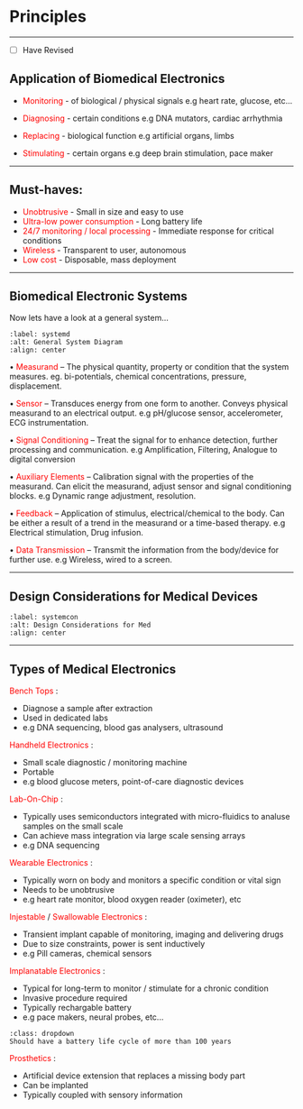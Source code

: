 # Principles

---

- [ ] Have Revised

## Application of Biomedical Electronics

* <span style="color:red"> Monitoring </span> - of biological / physical signals 
    e.g heart rate, glucose, etc...

* <span style="color:red"> Diagnosing </span> - certain conditions
    e.g DNA mutators, cardiac arrhythmia

* <span style="color:red"> Replacing </span> - biological function
    e.g artificial organs, limbs

* <span style="color:red"> Stimulating </span> - certain organs
    e.g deep brain stimulation, pace maker

--- 

## Must-haves:

* <span style="color:red"> Unobtrusive </span> - Small in size and easy to use
* <span style="color:red"> Ultra-low power consumption </span> - Long battery life
* <span style="color:red"> 24/7 monitoring / local processing </span> - Immediate response for critical conditions
* <span style="color:red"> Wireless </span> - Transparent to user, autonomous
* <span style="color:red"> Low cost </span> - Disposable, mass deployment

---

## Biomedical Electronic Systems

Now lets have a look at a general system...

```{figure} /Images/L1/systemdiagram.png
:label: systemd
:alt: General System Diagram
:align: center
```
• <span style="color:red">Measurand</span>
    – The physical quantity, property or condition that the system measures. eg. bi-potentials,
    chemical concentrations, pressure, displacement.

• <span style="color:red">Sensor</span>
    – Transduces energy from one form to another. Conveys physical measurand to an electrical
    output. e.g pH/glucose sensor, accelerometer, ECG instrumentation.

• <span style="color:red">Signal Conditioning</span>
    – Treat the signal for to enhance detection, further processing and communication. e.g
    Amplification, Filtering, Analogue to digital conversion

• <span style="color:red">Auxiliary Elements</span>
    – Calibration signal with the properties of the measurand. Can elicit the measurand, adjust
    sensor and signal conditioning blocks. e.g Dynamic range adjustment, resolution.

• <span style="color:red">Feedback</span>
    – Application of stimulus, electrical/chemical to the body. Can be either a result of a trend in the
    measurand or a time-based therapy. e.g Electrical stimulation, Drug infusion.

• <span style="color:red">Data Transmission</span>
    – Transmit the information from the body/device for further use. e.g Wireless, wired to a
    screen.

---

## Design Considerations for Medical Devices

```{figure} /Images/L1/designcon.png
:label: systemcon
:alt: Design Considerations for Med
:align: center
```

---

## Types of Medical Electronics

<span style="color:red"> Bench Tops </span>:
    
* Diagnose a sample after extraction
* Used in dedicated labs
* e.g DNA sequencing, blood gas analysers, ultrasound

<span style="color:red"> Handheld Electronics </span>:

* Small scale diagnostic / monitoring machine
* Portable
* e.g blood glucose meters, point-of-care diagnostic devices

<span style="color:red"> Lab-On-Chip </span>:

* Typically uses semiconductors integrated with micro-fluidics to analuse samples on the small scale
*  Can achieve mass integration via large scale sensing arrays
*  e.g DNA sequencing

<span style="color:red"> Wearable Electronics </span>:

* Typically worn on body and monitors a specific condition or vital sign
* Needs to be unobtrusive
* e.g heart rate monitor, blood oxygen reader (oximeter), etc


<span style="color:red"> Injestable </span> / <span style="color:red"> Swallowable Electronics </span>:

* Transient implant capable of monitoring, imaging and delivering drugs
* Due to size constraints, power is sent inductively
* e.g Pill cameras, chemical sensors

<span style="color:red"> Implanatable Electronics </span>:

* Typical for long-term to monitor / stimulate for a chronic condition
* Invasive procedure required
* Typically rechargable battery
* e.g pace makers, neural probes, etc...

```{note} Note
:class: dropdown
Should have a battery life cycle of more than 100 years
```


<span style="color:red"> Prosthetics </span>:

* Artificial device extension that replaces a missing body part
* Can be implanted
* Typically coupled with sensory information